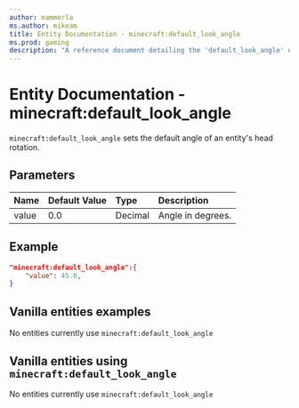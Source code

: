 ```yaml
---
author: mammerla
ms.author: mikeam
title: Entity Documentation - minecraft:default_look_angle
ms.prod: gaming
description: "A reference document detailing the 'default_look_angle' entity component"
---
```


# Entity Documentation -  minecraft:default_look_angle

`minecraft:default_look_angle` sets the default angle of an entity's head rotation.

## Parameters

|Name |Default Value  |Type  |Description  |
|:----------|:----------|:----------|:----------|
|value| 0.0| Decimal|  Angle in degrees. |

## Example

```json
"minecraft:default_look_angle":{
    "value": 45.0,
}
```

## Vanilla entities examples

No entities currently use `minecraft:default_look_angle`

## Vanilla entities using `minecraft:default_look_angle`

No entities currently use `minecraft:default_look_angle`
